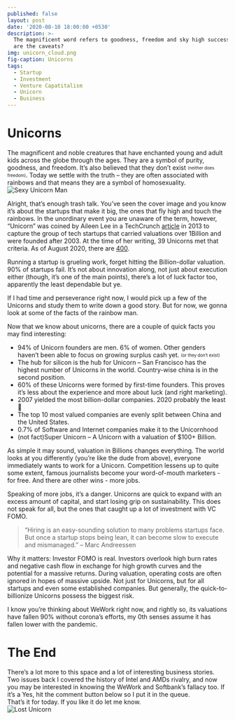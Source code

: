 ```yaml
---
published: false
layout: post
date: '2020-08-10 18:00:00 +0530'
description: >-
  The magnificent word refers to goodness, freedom and sky high success. What
  are the caveats?
img: unicorn_cloud.png
fig-caption: Unicorns
tags:
  - Startup
  - Investment
  - Venture Capatitalism
  - Unicorn
  - Business
---
```

# Unicorns

The magnificent and noble creatures that have enchanted young and adult kids across the globe through the ages. They are a symbol of purity, goodness, and freedom. It’s also believed that they don’t exist <sub><sup>(neither does freedom)</sup></sub>. Today we settle with the truth – they are often associated with rainbows and that means they are a symbol of homosexuality.  
![Sexy Unicorn Man]({{site.baseurl}}/assets/img/unicorn_man.jpg)  

Alright, that’s enough trash talk. You’ve seen the cover image and you know it’s about the startups that make it big, the ones that fly high and touch the rainbows. In the unordinary event you are unaware of the term, however, “Unicorn” was coined by Aileen Lee in a TechCrunch [article]( https://techcrunch.com/2013/11/02/welcome-to-the-unicorn-club/) in 2013 to capture the group of tech startups that carried valuations over 1Billion and were founded after 2003. At the time of her writing, 39 Unicorns met that criteria. As of August 2020, there are [400](https://www.cbinsights.com/research-unicorn-companies).  
  
Running a startup is grueling work, forget hitting the Billion-dollar valuation. 90% of startups fail. It’s not about innovation along, not just about execution either (though, it’s one of the main points), there’s a lot of luck factor too, apparently the least dependable but ye.  
  
If I had time and perseverance right now, I would pick up a few of the Unicorns and study them to write down a good story. But for now, we gonna look at some of the facts of the rainbow man.  
  
Now that we know about unicorns, there are a couple of quick facts you may find interesting:  
- 94% of Unicorn founders are men. 6% of  women. Other genders haven’t been able to focus on growing surplus cash yet. <sub><sup>(or they don’t exist)</sup></sub>
- The hub for silicon is the hub for Unicorn – San Francisco has the highest number of Unicorns in the world. Country-wise china is in the second position.
- 60% of these Unicorns were formed by first-time founders. This proves it’s less about the experience and more about luck (and right marketing).
- 2007 yielded the most billion-dollar companies. 2020 probably the least 🥴
- The top 10 most valued companies are evenly split between China and the United States.
- 0.7% of Software and Internet companies make it to the Unicornhood
- (not fact)Super Unicorn – A Unicorn with a valuation of $100+ Billion.
  
As simple it may sound, valuation in Billions changes everything. The world looks at you differently (you’re like the dude from above), everyone immediately wants to work for a Unicorn. Competition lessens up to quite some extent, famous journalists become your word-of-mouth marketers - for free. And there are other wins - more jobs.  
  
Speaking of more jobs, it’s a danger. Unicorns are quick to expand with an excess amount of capital, and start losing grip on sustainability. This does not speak for all, but the ones that caught up a lot of investment with VC FOMO.  
  
> “Hiring is an easy-sounding solution to many problems startups face. But once a startup stops being lean, it can become slow to execute and mismanaged.” – Marc Andreessen
  
Why it matters: Investor FOMO is real. Investors overlook high burn rates and negative cash flow in exchange for high growth curves and the potential for a massive returns. During valuation, operating costs are often ignored in hopes of massive upside. Not just for Unicorns, but for all startups and even some established companies. But generally, the quick-to-billionize Unicorns possess the biggest risk.  
  
I know you’re thinking about WeWork right now, and rightly so, its valuations have fallen 90% without corona’s efforts, my 0th senses assume it has fallen lower with the pandemic.  
  
# The End

There’s a lot more to this space and a lot of interesting business stories. Two issues back I covered the history of Intel and AMDs rivalry, and now you may be interested in knowing the WeWork and Softbank’s fallacy too. If it’s a Yes, hit the comment button below so I put it in the queue.  
That’s it for today. If you like it do let me know.    
![Lost Unicorn](https://pbs.twimg.com/media/CdwGPGhWAAA4Aw8.jpg)